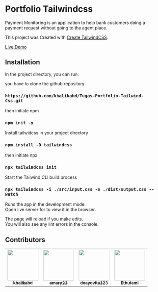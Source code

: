 # Portfolio Tailwindcss

Payment Monitoring is an application to help bank customers doing a payment request without going to the agent place.

This project was Created with [Create TailwindCSS](https://github.com/facebook/tailwind).


[Live Demo](http://khalikabd.github.io/Tugas-Portfolio-Tailwind-Css/)

## Installation

In the project directory, you can run:

you have to clone the github repository

### `https://github.com/khalikabd/Tugas-Portfolio-Tailwind-Css.git`

then initiate npm

### `npm init -y`

Install tailwidcss in your project directory

### `npm install -D tailwindcss`

then initiate npx

### `npx tailwindcss init`

Start the Tailwind CLI build process

### `npx tailwindcss -i ./src/input.css -o ./dist/output.css --watch`

Runs the app in the development mode.\
Open live server for to view it in the browser.

The page will reload if you make edits.\
You will also see any lint errors in the console.

## Contributors

<table align="center">
  <tr>
    <td align="center">
      <a href="https://github.com/khalikabd"><img src="https://avatars.githubusercontent.com/u/45898984?v=4?s=100" width="100px;" alt=""/>
        <br />
        <sub>
            <b>khalikabd</b>
        </sub>
      </a>
    </td>
    <td align="center">
      <a href="https://github.com/amary21"><img src="https://avatars.githubusercontent.com/u/43547226?v=4?s=100" width="100px;" alt=""/>
        <br />
        <sub>
            <b>amary21</b>
        </sub>
      </a>
    </td>
    <td align="center">
      <a href="https://github.com/deayovita123"><img src="https://avatars.githubusercontent.com/u/88112044?v=4?s=100" width="100px;" alt=""/>
        <br />
        <sub>
            <b>deayovita123</b>
        </sub>
      </a>
    </td>
    <td align="center">
      <a href="https://github.com/Ethutami"><img src="https://avatars.githubusercontent.com/u/71996862?v=4?s=100" width="100px;" alt=""/>
        <br />
        <sub>
            <b>Ethutami</b>
        </sub>
      </a>
    </td>

   
  </tr>
</table>

